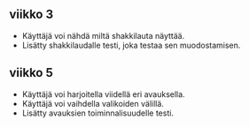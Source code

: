 ## viikko 3

- Käyttäjä voi nähdä miltä shakkilauta näyttää.
- Lisätty shakkilaudalle testi, joka testaa sen muodostamisen.

## viikko 5
- Käyttäjä voi harjoitella viidellä eri avauksella.
- Käyttäjä voi vaihdella valikoiden välillä.
- Lisätty avauksien toiminnalisuudelle testi.